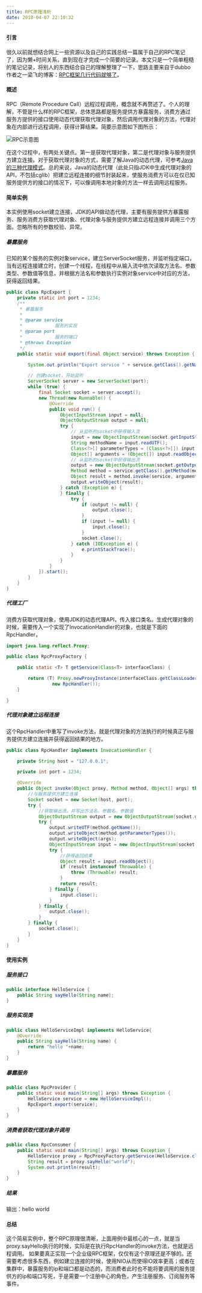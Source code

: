 ```yaml
---
title: RPC原理浅析
date: 2018-04-07 22:10:32
---
```


#### 引言
很久以前就想结合网上一些资源以及自己的实践总结一篇属于自己的RPC笔记了，因为懒+时间关系，直到现在才完成一个简要的记录。本文只是一个简单粗糙的笔记记录，将别人的东西结合自己的理解整理了一下，思路主要来自于dubbo作者之一梁飞的博客：[RPC框架几行代码就够了](http://javatar.iteye.com/blog/1123915)。

#### 概述
RPC（Remote Procedure Call）远程过程调用，概念就不再赘述了。个人的理解，不管是什么样的RPC框架，总体思路都是服务提供方暴露服务，消费方通过服务方提供的接口使用动态代理获取代理对象，然后调用代理对象的方法，代理对象在内部进行远程调用，获得计算结果。简要示意图如下图所示：

![RPC示意图](https://upload-images.jianshu.io/upload_images/3727888-7587bbfb5ebb4c80.png)

在这个过程中，有两处关键点。第一是获取代理对象，第二是代理对象与服务提供方建立连接。对于获取代理对象的方式，需要了解Java的动态代理，可参考[Java的三种代理模式](https://www.cnblogs.com/cenyu/p/6289209.html)。总的来说，Java的动态代理（此处只指JDK中生成代理对象的API，不包括cglib）把建立远程连接的细节封装起来，使服务消费方可以在仅已知服务提供方的接口的情况下，可以像调用本地对象的方法一样去调用远程服务。

#### 简单实例
本实例使用socket建立连接，JDK的API做动态代理，主要有服务提供方暴露服务、服务消费方获取代理对象、代理对象与服务提供方建立远程连接并调用三个方面。忽略所有的参数校验、异常。
##### 暴露服务
已知的某个服务的实例对象service，建立ServerSocket服务，并监听指定端口，当有远程连接建立时，创建一个线程，在线程中从输入流中依次读取方法名、参数类型、参数值等信息，并根据方法名和参数执行实例对象service中对应的方法，获得返回结果。
```Java
public class RpcExport {
    private static int port = 1234;
    /**
     * 暴露服务
     * 
     * @param service
     *            服务的实现
     * @param port
     *            服务的端口
     * @throws Exception
     */
    public static void export(final Object service) throws Exception {

        System.out.println("Export service " + service.getClass().getName() + " on port " + port);

        // 创建socket，开始监听
        ServerSocket server = new ServerSocket(port);
        while (true) {
            final Socket socket = server.accept();
            new Thread(new Runnable() {
                @Override
                public void run() {
                    ObjectInputStream input = null;
                    ObjectOutputStream output = null;
                    try {
                        // 从监听的socket中获得输入流
                        input = new ObjectInputStream(socket.getInputStream());
                        String methodName = input.readUTF();
                        Class<?>[] parameterTypes = (Class<?>[]) input.readObject();
                        Object[] arguments = (Object[]) input.readObject();
                        // 从监听的socket中获得输出流
                        output = new ObjectOutputStream(socket.getOutputStream());
                        Method method = service.getClass().getMethod(methodName, parameterTypes);
                        Object result = method.invoke(service, arguments);
                        output.writeObject(result);
                    } catch (Exception e) {
                    } finally {
                        try {
                            if (output != null) {
                                output.close();
                            }
                            if (input != null) {
                                input.close();
                            }
                            socket.close();
                        } catch (IOException e) {
                            e.printStackTrace();
                        }
                    }
                }
            }).start();
        }
    }
}
```
##### 代理工厂
消费方获取代理对象，使用JDK的动态代理API，传入接口类名。生成代理对象的时候，需要传入一个实现了InvocationHandler的对象，也就是下面的RpcHandler，
```Java
import java.lang.reflect.Proxy;

public class RpcProxyFactory {

    public static <T> T getService(Class<T> interfaceClass) {

        return (T) Proxy.newProxyInstance(interfaceClass.getClassLoader(), new Class[] { interfaceClass },
                 new RpcHandler());
    }

}
```
##### 代理对象建立远程连接
这个RpcHandler中重写了invoke方法，就是代理对象的方法执行的时候真正与服务提供方建立连接并获得返回结果的地方。
```Java
public class RpcHandler implements InvocationHandler {

    private String host = "127.0.0.1";

    private int port = 1234;

    @Override
    public Object invoke(Object proxy, Method method, Object[] args) throws Throwable {
        //与服务提供方建立连接
        Socket socket = new Socket(host, port);
        try {
            //获取输出流，并写出方法名、参数名、参数值
            ObjectOutputStream output = new ObjectOutputStream(socket.getOutputStream());
            try {
                output.writeUTF(method.getName());
                output.writeObject(method.getParameterTypes());
                output.writeObject(args);
                ObjectInputStream input = new ObjectInputStream(socket.getInputStream());
                try {
                    //获得返回结果
                    Object result = input.readObject();
                    if (result instanceof Throwable) {
                        throw (Throwable) result;
                    }
                    return result;
                } finally {
                    input.close();
                }
            } finally {
                output.close();
            }
        } finally {
            socket.close();
        }
    }
}
```
#### 使用实例
##### 服务接口
```Java
public interface HelloService {
    public String sayHello(String name);
}
```
##### 服务实现类
```Java
public class HelloServiceImpl implements HelloService{
    @Override
    public String sayHello(String name) {
        return "hello "+name;
    }
}
```
##### 暴露服务
```Java
public class RpcProvider {
    public static void main(String[] args) throws Exception {
        HelloService service = new HelloServiceImpl();
        RpcExport.export(service);
    }
}
```
##### 消费者获取代理对象并调用
```Java
public class RpcConsumer {
    public static void main(String[] args) throws Exception {
        HelloService proxy = RpcProxyFactory.getService(HelloService.class);
        String result = proxy.sayHello("world");
        System.out.println(result);
    }
}
```
##### 结果
输出：hello world

#### 总结
这个简易实例中，整个RPC原理很清晰，上面用例中最核心的一点，就是当proxy.sayHello执行的时候，实际是在执行RpcHandler的invoke方法，也就是远程调用。
如果要真正实现一个企业级RPC框架，仅仅有这个原理还是不够的。还需要考虑很多东西，例如建立连接的时候，使用NIO从而使得IO效率更高；或者在集群中，暴露服务的ip和端口都是动态的，而消费者此时也不能将要调用的服务提供方的ip和端口写死，于是需要一个注册中心的角色，产生注册服务、订阅服务等事件。
